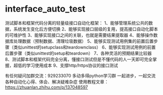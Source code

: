 # interface_auto_test
测试脚本和框架代码分离的轻量级接口自动化框架：
1、能够管理系统公共的数据，系统发生变化后方便切换 
2、能够实现接口层级的复用，提高接口自动化脚本的可维护性 
3、能够实现接口之间的关联，也就是需要结果提取器 
4、能够操作数据库处理数据（预制数据、清理垃圾数据） 
5、能够实现测试用例集的前置后置步骤（类似unittest的setupclass和teardownclass）
6、能够实现测试用例的前置后置步骤（类似unittest的setup和teardown）
7、各种灵活的预期结果比较器
8、测试脚本和框架代码完全分离，懂接口测试但是不懂代码的人一天即可完全掌握，超低的学习使用成本
9、支撑http/https协议的接口测试   

有任何疑问加群交流：929233070  多动多得python学习群
一起进步，一起交流各种自动化心得、体会、解决疑难杂症
使用教程文章：
https://zhuanlan.zhihu.com/p/137048597
